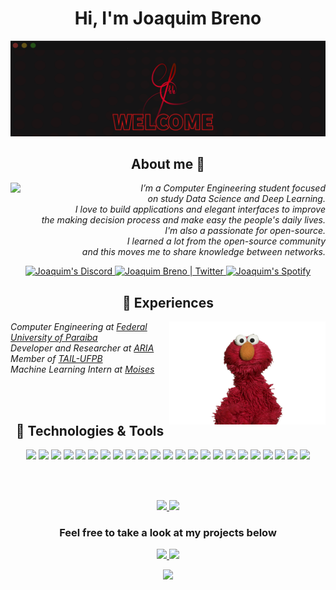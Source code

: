 <h1 align="center"> Hi, I'm Joaquim Breno </h2>
<img src="animationme(1).gif"></img>

<h2 align="center"> About me 🤗</h2>
<img width="200" align="left" src="https://media.giphy.com/media/yr7n0u3qzO9nG/giphy.gif"></img>
<p align="right"> 
   <em>
   I’m a Computer Engineering student focused on study Data Science and Deep Learning.
   </br>I love to build applications and elegant interfaces to improve </br> the making decision process and make easy the people's daily lives.
   </br>I'm also a passionate for open-source. </br> I learned a lot from the open-source community </br> and this moves me to share knowledge between networks.
   </em>
</p>

<p align="center"> 
   <a href="https://discord.gg/x6KcpDtd">
     <img alt="Joaquim's Discord" width="22px" src="https://raw.githubusercontent.com/peterthehan/peterthehan/master/assets/discord.svg" />
   </a>
   <a href="https://twitter.com/JoaquimBrenoBR">
     <img alt="Joaquim Breno | Twitter" width="22px" src="https://raw.githubusercontent.com/peterthehan/peterthehan/master/assets/twitter.svg" />
   </a>
   <a href="https://open.spotify.com/user/22v2ohmlfho5jd2bnfi2rjnvq?si=DZeXzqzCTQmjSse3CW-5cA">
     <img alt="Joaquim's Spotify" width="22px" src="https://raw.githubusercontent.com/peterthehan/peterthehan/master/assets/spotify.svg" />
   </a>
</p>


<h2 align="center"> 🦾 Experiences </h2>
<p>
   <img align="right" src="elmo.gif" width="250" ></img>
   <em>Computer Engineering at
   <a href="https://www.ufpb.br/">Federal University of Paraiba</a>
   </br>Developer and Researcher at 
   <a href="https://aria.ci.ufpb.br/">ARIA</a>
   </br>Member of 
   <a href="https://github.com/TailUFPB">TAIL-UFPB</a>
   </br>Machine Learning Intern at
   <a href="https://moises.ai/">Moises</a>
   </em>
</p>

<br></br>

<h2 align="center"> 🔧 Technologies & Tools </h2>
<p align="center"> 
   <a><img src="https://img.shields.io/badge/OS-Linux-informational?style=flat&logo=linux&labelColor=black&logoColor=white&color=290800"></img></a>
   <a><img src="https://img.shields.io/badge/OS-Windows-informational?style=flat&logo=windows&labelColor=black&logoColor=white&color=290800"></img></a>
   <a><img src="https://img.shields.io/badge/Code-C-Language?style=flat&logo=c&labelColor=black&logoColor=white&color=290800"></img></a>
   <a><img src="https://img.shields.io/badge/Code-CPlusPlus-Language?style=flat&logo=cplusplus&labelColor=black&logoColor=white&color=290800"></img></a>
   <a><img src="https://img.shields.io/badge/Code-Python-Language?style=flat&logo=python&labelColor=black&logoColor=white&color=290800"></img></a>
   <a><img src="https://img.shields.io/badge/Code-Qt-informational?style=flat&logo=qt&labelColor=black&logoColor=white&color=290800"></img></a>
   <a><img src="https://img.shields.io/badge/Code-Arduino-informational?style=flat&logo=arduino&labelColor=black&logoColor=white&color=290800"></img></a>
   <a><img src="https://img.shields.io/badge/Code-TypeScript-informational?style=flat&logo=typescript&labelColor=black&logoColor=white&color=290800"></img></a>
   <a><img src="https://img.shields.io/badge/Code-JavaScript-informational?style=flat&logo=javascript&labelColor=black&logoColor=white&color=290800"></img></a>
   <a><img src="https://img.shields.io/badge/Code-Html-informational?style=flat&logo=html5&labelColor=black&logoColor=white&color=290800"></img></a>
   <a><img src="https://img.shields.io/badge/Code-Css-informational?style=flat&logo=css3&labelColor=black&logoColor=white&color=290800"></img></a>
   <a><img src="https://img.shields.io/badge/Code-React.js-informational?style=flat&logo=react&labelColor=black&logoColor=white&color=290800"></img></a>
   <a><img src="https://img.shields.io/badge/Code-Node.js-informational?style=flat&logo=node.js&labelColor=black&logoColor=white&color=290800"></img></a>
   <a><img src="https://img.shields.io/badge/Code-Jupyter-informational?style=flat&logo=jupyter&labelColor=black&logoColor=white&color=290800"></img></a>
   <a><img src="https://img.shields.io/badge/Code-Pandas-informational?style=flat&logo=pandas&labelColor=black&logoColor=white&color=290800"></img></a>
   <a><img src="https://img.shields.io/badge/Code-Numpy-informational?style=flat&logo=numpy&labelColor=black&logoColor=white&color=290800"></img></a>
   <a><img src="https://img.shields.io/badge/Code-TensorFlow-informational?style=flat&logo=tensorflow&labelColor=black&logoColor=white&color=290800"></img></a>
   <a><img src="https://img.shields.io/badge/Shell-Bash-informational?style=flat&logo=gnu-bash&labelColor=black&logoColor=white&color=290800"></img></a>
   <a><img src="https://img.shields.io/badge/Shell-PowerShell-informational?style=flat&logo=powershell&labelColor=black&logoColor=white&color=290800"></img></a>
   <a><img src="https://img.shields.io/badge/Tools-Anaconda-informational?style=flat&logo=anaconda&labelColor=black&logoColor=white&color=290800"></img></a>
   <a><img src="https://img.shields.io/badge/Tools-SQLite-informational?style=flat&logo=sqlite&labelColor=black&logoColor=white&color=290800"></img></a>
   <a><img src="https://img.shields.io/badge/Tools-PostgreSQL-informational?style=flat&logo=postgresql&labelColor=black&logoColor=white&color=290800"></img></a>
   <a><img src="https://img.shields.io/badge/Tools-Docker-informational?style=flat&logo=docker&labelColor=black&logoColor=white&color=290800"></img></a>

</p>
</p>

<br></br>

<p align="center">
<a href="https://github.com/JoaquimBreno">
  <img height="160em" src="https://github-readme-stats.vercel.app/api?username=JoaquimBreno&bg_color=30,290800,000000&title_color=fff&text_color=fff" />
  <img height="160em" src="https://github-readme-stats.vercel.app/api/top-langs/?username=JoaquimBreno&hide=jupyter%20notebook&bg_color=30,290800,000000&title_color=fff&text_color=fff&layout=compact&langs_count=6" />
</a>
</p>
<h3 align="center">Feel free to take a look at my projects below</h3>
<p align="center">  
<a href="https://www.instagram.com/joaquimbreno_/">
  <img src="https://img.shields.io/badge/-Instagram-333333?style=flat&logo=instagram&labelColor=black&logoColor=white&color=290800" />
</a>
<a href="https://www.linkedin.com/in/joaquimbreno/">
  <img src="https://img.shields.io/badge/-Linkedin-333333?style=flat&logo=Linkedin&labelColor=black&logoColor=white&color=290800" />   
</a>
</p>
<p align="center">
<img src ="https://komarev.com/ghpvc/?username=JoaquimBreno&labelColor=black&logoColor=white&color=290800" />
</p>

<!--
**JoaquimBreno/JoaquimBreno** is a ✨ _special_ ✨ repository because its `README.md` (this file) appears on your GitHub profile.

Here are some ideas to get you started:

- 🔭 I’m currently working on ...
- 🌱 I’m currently learning ...
- 👯 I’m looking to collaborate on ...
- 🤔 I’m looking for help with ...
- 💬 Ask me about ...
- 📫 How to reach me: ...
- 😄 Pronouns: ...
- ⚡ Fun fact: ...
-->
